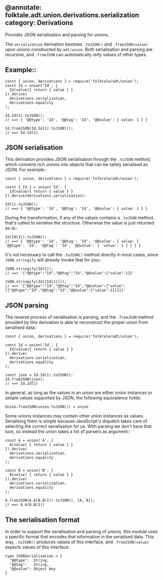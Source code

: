 @annotate: folktale.adt.union.derivations.serialization
category: Derivations
---
Provides JSON serialisation and parsing for unions.

The `serialization` derivation bestows `.toJSON()` and `.fromJSON(value)`
upon unions constructed by `adt/union`. Both serialisation and parsing
are recursive, and `.fromJSON` can automatically reify values of
other types.


## Example::

    const { union, derivations } = require('folktale/adt/union');
    const Id = union('Id', {
      Id(value){ return { value } }
    }).derive(
      derivations.serialization,
      derivations.equality
    );

    Id.Id(1).toJSON();
    // ==> { '@@type': 'Id', '@@tag': 'Id', '@@value': { value: 1 } }

    Id.fromJSON(Id.Id(1).toJSON());
    // ==> Id.Id(1)


## JSON serialisation

This derivation provides JSON serialisation through the `.toJSON` method,
which converts rich unions into objects that can be safely serialised as
JSON. For example::

    const { union, derivations } = require('folktale/adt/union');
    
    const { Id } = union('Id', {
      Id(value){ return { value } }
    }).derive(derivations.serialization);

    Id(1).toJSON();
    // ==> { '@@type': 'Id', '@@tag': 'Id', '@@value': { value: 1 } }

During the transformation, if any of the values contains a `.toJSON`
method, that's called to serialise the structure. Otherwise the value is
just returned as-is::

    Id(Id(1)).toJSON();
    // ==> { '@@type': 'Id', '@@tag': 'Id', '@@value': { value: { '@@type': 'Id', '@@tag': 'Id', '@@value': { 'value': 1 } } } }

It's not necessary to call the `.toJSON()` method directly in most cases, since
`JSON.stringify` will already invoke that for you::

    JSON.stringify(Id(1));
    // ==> '{"@@type":"Id","@@tag":"Id","@@value":{"value":1}}'

    JSON.stringify(Id([Id(1)]));
    // ==> '{"@@type":"Id","@@tag":"Id","@@value":{"value":[{"@@type":"Id","@@tag":"Id","@@value":{"value":1}}]}}'


## JSON parsing

The reverse process of serialisation is parsing, and the `.fromJSON` method
provided by this derivation is able to reconstruct the proper union from
serialised data::

    const { union, derivations } = require('folktale/adt/union');
    
    const Id = union('Id', {
      Id(value){ return { value } }
    }).derive(
      derivations.serialization,
      derivations.equality
    );

    const json = Id.Id(1).toJSON();
    Id.fromJSON(json);
    // ==> Id.Id(1)

In general, as long as the values in an union are either union instances or simple
values supported by JSON, the following equivalence holds:

    Union.fromJSON(union.toJSON()) = union

Some unions instances may contain other union instances as values. Serialising them
is simple because JavaScript's dispatch takes care of selecting the correct
serialisation for us. With parsing we don't have that luck, so instead the
union takes a list of parsers as argument::

    const A = union('A', { 
      A(value) { return { value } }
    }).derive(
      derivations.serialization,
      derivations.equality
    );

    const B = union('B', {
      B(value) { return { value } }
    }).derive(
      derivations.serialization,
      derivations.equality
    );

    A.fromJSON(A.A(B.B(1)).toJSON(), [A, B]);
    // ==> A.A(B.B(1))


## The serialisation format

In order to support the serialisation and parsing of unions, this module
uses a specific format that encodes that information in the serialised
data. This way, `.toJSON()` produces values of this interface, and
`.fromJSON(value)` expects values of this interface:

    type JSONSerialisation = {
      "@@type":  String,
      "@@tag":   String,
      "@@value": Object Any
    }
